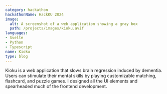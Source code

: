```yaml
---
category: hackathon
hackathonName: HackKU 2024
image:
  alt: A screenshot of a web application showing a gray box
  path: /projects/images/kioku.avif
languages:
- Svelte
- Python
- Typescript
name: Kioku
type: blog
---
```

Kioku is a web application that slows brain regression induced by dementia.
Users can stimulate their mental skills by playing customizable matching,
flashcard, and puzzle games. I designed all the UI elements and spearheaded much of the frontend development.
